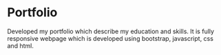 # Portfolio
Developed my portfolio which describe my education and skills. It is fully responsive webpage which is developed using bootstrap, javascript, css and html.
